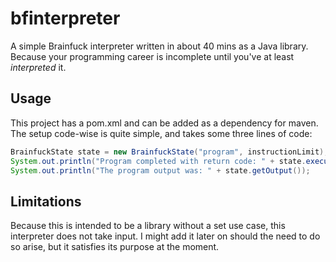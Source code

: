 # bfinterpreter
A simple Brainfuck interpreter written in about 40 mins as a Java library.
Because your programming career is incomplete until you've at least _interpreted_ it.
## Usage
This project has a pom.xml and can be added as a dependency for maven. The setup code-wise is quite simple, and takes some three lines of code:
```Java
BrainfuckState state = new BrainfuckState("program", instructionLimit);
System.out.println("Program completed with return code: " + state.executeInstructions());
System.out.println("The program output was: " + state.getOutput());
```
## Limitations
Because this is intended to be a library without a set use case, this interpreter does not take input. I might add it later on should the need to do so arise, but it satisfies its purpose at the moment.
